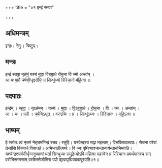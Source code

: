 +++
title = "०१ इन्द्रं स्तवा"

+++
## अधिमन्त्रम्
इन्द्रः। रेणुः। त्रिष्टुप्।

## मन्त्रः
इन्द्रं॑ स्तवा॒ नृत॑मं॒ यस्य॑ म॒ह्ना वि॑बबा॒धे रो॑च॒ना वि ज्मो अन्ता॑न् ।  
आ यः प॒प्रौ च॑र्षणी॒धृद्वरो॑भिः॒ प्र सिन्धु॑भ्यो रिरिचा॒नो म॑हि॒त्वा ॥

## पदपाठः
इन्द्र॑म् । स्त॒व॒ । नृऽत॑मम् । यस्य॑ । म॒ह्ना । वि॒ऽब॒बा॒धे । रो॒च॒ना । वि । ज्मः । अन्ता॑न् ।  
आ । यः । प॒प्रौ । च॒र्ष॒णि॒ऽधृत् । वरः॑ऽभिः । प्र । सिन्धु॑ऽभ्यः । रि॒रि॒चा॒नः । म॒हि॒ऽत्वा ॥

## भाष्यम्
हे स्तोतः त्वं नृतमं नेतृतममिन्द्रं स्तव। स्तुहि। यस्येन्द्रस्य मह्ना महत्त्वम्। विभक्तिव्यत्ययः। रोचना परेषां तेजांसि विबबाधे विबाधते। अभिभवतीत्यर्थः। वि ज्मः पृथिव्याश्चान्तान्पर्यन्तानभिभवति। यश्चेन्द्रश्चर्षणीर्धृन्मनुष्याणां धर्ता सिन्धुभ्यः समुद्रेभ्योऽपि महित्वा महत्त्वेन प्र रिरिचानः प्रवर्धमानश्च सन् वरोभिस्तमसाम् वरकैस्तेजोभिरा पप्रौ द्यावापृथिव्यावापूरयति॥१॥